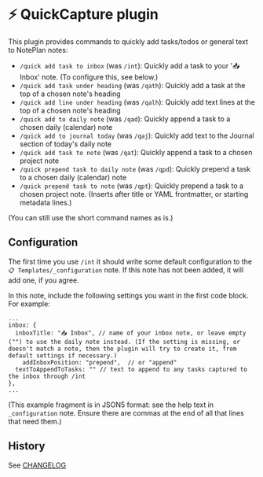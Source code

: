 # ⚡️ QuickCapture plugin
This plugin provides commands to quickly add tasks/todos or general text to NotePlan notes:

- `/quick add task to inbox` (was `/int`): Quickly add a task to your '📥 Inbox' note. (To configure this, see below.)
- `/quick add task under heading` (was `/qath`): Quickly add a task at the top of a chosen note's heading
- `/quick add line under heading` (was `/qalh`): Quickly add text lines at the top of a chosen note's heading
- `/quick add to daily note` (was `/qad`): Quickly append a task to a chosen daily (calendar) note
- `/quick add to journal today` (was `/qaj`): Quickly add text to the Journal section of today's daily note
- `/quick add task to note` (was `/qat`): Quickly append a task to a chosen project note
- `/quick prepend task to daily note` (was `/qpd`): Quickly prepend a task to a chosen daily (calendar) note
- `/quick prepend task to note` (was `/qpt`): Quickly prepend a task to a chosen project note. (Inserts after title or YAML frontmatter, or starting metadata lines.)

(You can still use the short command names as is.)

## Configuration
The first time you  use `/int` it should write some default configuration to the  `📋 Templates/_configuration` note. If this note has not been added, it will add one, if you agree.

In this note, include the following settings you want in the first code block. For example:

```jsonc
...
inbox: {
  inboxTitle: "📥 Inbox", // name of your inbox note, or leave empty ("") to use the daily note instead. (If the setting is missing, or doesn't match a note, then the plugin will try to create it, from default settings if necessary.)
	addInboxPosition: "prepend",  // or "append"
  textToAppendToTasks: "" // text to append to any tasks captured to the inbox through /int
},
...
```
(This example fragment is in JSON5 format: see the help text in `_configuration` note. Ensure there are commas at the end of all that lines that need them.)

## History
See [CHANGELOG](CHANGELOG.md)
